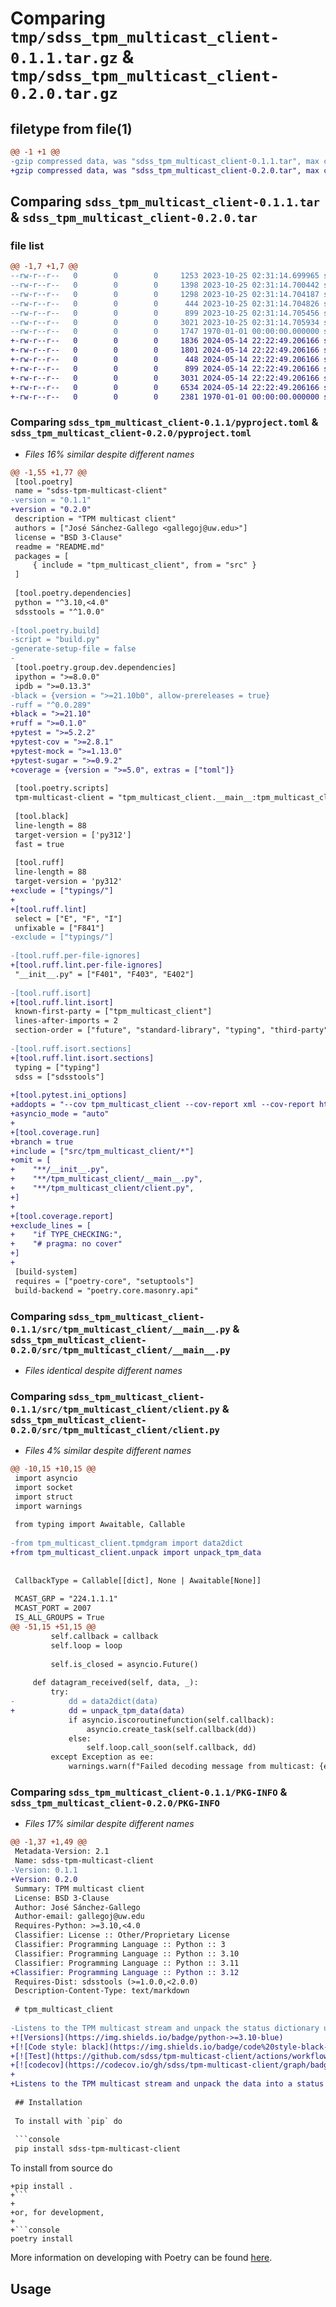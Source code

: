 # Comparing `tmp/sdss_tpm_multicast_client-0.1.1.tar.gz` & `tmp/sdss_tpm_multicast_client-0.2.0.tar.gz`

## filetype from file(1)

```diff
@@ -1 +1 @@
-gzip compressed data, was "sdss_tpm_multicast_client-0.1.1.tar", max compression
+gzip compressed data, was "sdss_tpm_multicast_client-0.2.0.tar", max compression
```

## Comparing `sdss_tpm_multicast_client-0.1.1.tar` & `sdss_tpm_multicast_client-0.2.0.tar`

### file list

```diff
@@ -1,7 +1,7 @@
--rw-r--r--   0        0        0     1253 2023-10-25 02:31:14.699965 sdss_tpm_multicast_client-0.1.1/README.md
--rw-r--r--   0        0        0     1398 2023-10-25 02:31:14.700442 sdss_tpm_multicast_client-0.1.1/build.py
--rw-r--r--   0        0        0     1298 2023-10-25 02:31:14.704187 sdss_tpm_multicast_client-0.1.1/pyproject.toml
--rw-r--r--   0        0        0      444 2023-10-25 02:31:14.704826 sdss_tpm_multicast_client-0.1.1/src/tpm_multicast_client/__init__.py
--rw-r--r--   0        0        0      899 2023-10-25 02:31:14.705456 sdss_tpm_multicast_client-0.1.1/src/tpm_multicast_client/__main__.py
--rw-r--r--   0        0        0     3021 2023-10-25 02:31:14.705934 sdss_tpm_multicast_client-0.1.1/src/tpm_multicast_client/client.py
--rw-r--r--   0        0        0     1747 1970-01-01 00:00:00.000000 sdss_tpm_multicast_client-0.1.1/PKG-INFO
+-rw-r--r--   0        0        0     1836 2024-05-14 22:22:49.206166 sdss_tpm_multicast_client-0.2.0/README.md
+-rw-r--r--   0        0        0     1801 2024-05-14 22:22:49.206166 sdss_tpm_multicast_client-0.2.0/pyproject.toml
+-rw-r--r--   0        0        0      448 2024-05-14 22:22:49.206166 sdss_tpm_multicast_client-0.2.0/src/tpm_multicast_client/__init__.py
+-rw-r--r--   0        0        0      899 2024-05-14 22:22:49.206166 sdss_tpm_multicast_client-0.2.0/src/tpm_multicast_client/__main__.py
+-rw-r--r--   0        0        0     3031 2024-05-14 22:22:49.206166 sdss_tpm_multicast_client-0.2.0/src/tpm_multicast_client/client.py
+-rw-r--r--   0        0        0     6534 2024-05-14 22:22:49.206166 sdss_tpm_multicast_client-0.2.0/src/tpm_multicast_client/unpack.py
+-rw-r--r--   0        0        0     2381 1970-01-01 00:00:00.000000 sdss_tpm_multicast_client-0.2.0/PKG-INFO
```

### Comparing `sdss_tpm_multicast_client-0.1.1/pyproject.toml` & `sdss_tpm_multicast_client-0.2.0/pyproject.toml`

 * *Files 16% similar despite different names*

```diff
@@ -1,55 +1,77 @@
 [tool.poetry]
 name = "sdss-tpm-multicast-client"
-version = "0.1.1"
+version = "0.2.0"
 description = "TPM multicast client"
 authors = ["José Sánchez-Gallego <gallegoj@uw.edu>"]
 license = "BSD 3-Clause"
 readme = "README.md"
 packages = [
     { include = "tpm_multicast_client", from = "src" }
 ]
 
 [tool.poetry.dependencies]
 python = "^3.10,<4.0"
 sdsstools = "^1.0.0"
 
-[tool.poetry.build]
-script = "build.py"
-generate-setup-file = false
-
 [tool.poetry.group.dev.dependencies]
 ipython = ">=8.0.0"
 ipdb = ">=0.13.3"
-black = {version = ">=21.10b0", allow-prereleases = true}
-ruff = "^0.0.289"
+black = ">=21.10"
+ruff = ">=0.1.0"
+pytest = ">=5.2.2"
+pytest-cov = ">=2.8.1"
+pytest-mock = ">=1.13.0"
+pytest-sugar = ">=0.9.2"
+coverage = {version = ">=5.0", extras = ["toml"]}
 
 [tool.poetry.scripts]
 tpm-multicast-client = "tpm_multicast_client.__main__:tpm_multicast_client"
 
 [tool.black]
 line-length = 88
 target-version = ['py312']
 fast = true
 
 [tool.ruff]
 line-length = 88
 target-version = 'py312'
+exclude = ["typings/"]
+
+[tool.ruff.lint]
 select = ["E", "F", "I"]
 unfixable = ["F841"]
-exclude = ["typings/"]
 
-[tool.ruff.per-file-ignores]
+[tool.ruff.lint.per-file-ignores]
 "__init__.py" = ["F401", "F403", "E402"]
 
-[tool.ruff.isort]
+[tool.ruff.lint.isort]
 known-first-party = ["tpm_multicast_client"]
 lines-after-imports = 2
 section-order = ["future", "standard-library", "typing", "third-party", "sdss", "first-party", "local-folder"]
 
-[tool.ruff.isort.sections]
+[tool.ruff.lint.isort.sections]
 typing = ["typing"]
 sdss = ["sdsstools"]
 
+[tool.pytest.ini_options]
+addopts = "--cov tpm_multicast_client --cov-report xml --cov-report html --cov-report term -W ignore"
+asyncio_mode = "auto"
+
+[tool.coverage.run]
+branch = true
+include = ["src/tpm_multicast_client/*"]
+omit = [
+    "**/__init__.py",
+    "**/tpm_multicast_client/__main__.py",
+    "**/tpm_multicast_client/client.py",
+]
+
+[tool.coverage.report]
+exclude_lines = [
+    "if TYPE_CHECKING:",
+    "# pragma: no cover"
+]
+
 [build-system]
 requires = ["poetry-core", "setuptools"]
 build-backend = "poetry.core.masonry.api"
```

### Comparing `sdss_tpm_multicast_client-0.1.1/src/tpm_multicast_client/__main__.py` & `sdss_tpm_multicast_client-0.2.0/src/tpm_multicast_client/__main__.py`

 * *Files identical despite different names*

### Comparing `sdss_tpm_multicast_client-0.1.1/src/tpm_multicast_client/client.py` & `sdss_tpm_multicast_client-0.2.0/src/tpm_multicast_client/client.py`

 * *Files 4% similar despite different names*

```diff
@@ -10,15 +10,15 @@
 import asyncio
 import socket
 import struct
 import warnings
 
 from typing import Awaitable, Callable
 
-from tpm_multicast_client.tpmdgram import data2dict
+from tpm_multicast_client.unpack import unpack_tpm_data
 
 
 CallbackType = Callable[[dict], None | Awaitable[None]]
 
 MCAST_GRP = "224.1.1.1"
 MCAST_PORT = 2007
 IS_ALL_GROUPS = True
@@ -51,15 +51,15 @@
         self.callback = callback
         self.loop = loop
 
         self.is_closed = asyncio.Future()
 
     def datagram_received(self, data, _):
         try:
-            dd = data2dict(data)
+            dd = unpack_tpm_data(data)
             if asyncio.iscoroutinefunction(self.callback):
                 asyncio.create_task(self.callback(dd))
             else:
                 self.loop.call_soon(self.callback, dd)
         except Exception as ee:
             warnings.warn(f"Failed decoding message from multicast: {ee}", UserWarning)
```

### Comparing `sdss_tpm_multicast_client-0.1.1/PKG-INFO` & `sdss_tpm_multicast_client-0.2.0/PKG-INFO`

 * *Files 17% similar despite different names*

```diff
@@ -1,37 +1,49 @@
 Metadata-Version: 2.1
 Name: sdss-tpm-multicast-client
-Version: 0.1.1
+Version: 0.2.0
 Summary: TPM multicast client
 License: BSD 3-Clause
 Author: José Sánchez-Gallego
 Author-email: gallegoj@uw.edu
 Requires-Python: >=3.10,<4.0
 Classifier: License :: Other/Proprietary License
 Classifier: Programming Language :: Python :: 3
 Classifier: Programming Language :: Python :: 3.10
 Classifier: Programming Language :: Python :: 3.11
+Classifier: Programming Language :: Python :: 3.12
 Requires-Dist: sdsstools (>=1.0.0,<2.0.0)
 Description-Content-Type: text/markdown
 
 # tpm_multicast_client
 
-Listens to the TPM multicast stream and unpack the status dictionary using Jeff Hagen's `tpmdgram` code.
+![Versions](https://img.shields.io/badge/python->=3.10-blue)
+[![Code style: black](https://img.shields.io/badge/code%20style-black-000000.svg)](https://github.com/psf/black)
+[![Test](https://github.com/sdss/tpm-multicast-client/actions/workflows/test.yml/badge.svg)](https://github.com/sdss/tpm-multicast-client/actions/workflows/test.yml)
+[![codecov](https://codecov.io/gh/sdss/tpm-multicast-client/graph/badge.svg?token=eOF9ZykYgu)](https://codecov.io/gh/sdss/tpm-multicast-client)
+
+Listens to the TPM multicast stream and unpack the data into a status dictionary. This is a Python-only implementation of Jeff Hagen's ``tpmdgram.c``.
 
 ## Installation
 
 To install with `pip` do
 
 ```console
 pip install sdss-tpm-multicast-client
 ```
 
 To install from source do
 
 ```console
+pip install .
+```
+
+or, for development,
+
+```console
 poetry install
 ```
 
 More information on developing with Poetry can be found [here](https://python-poetry.org).
 
 ## Usage
```

